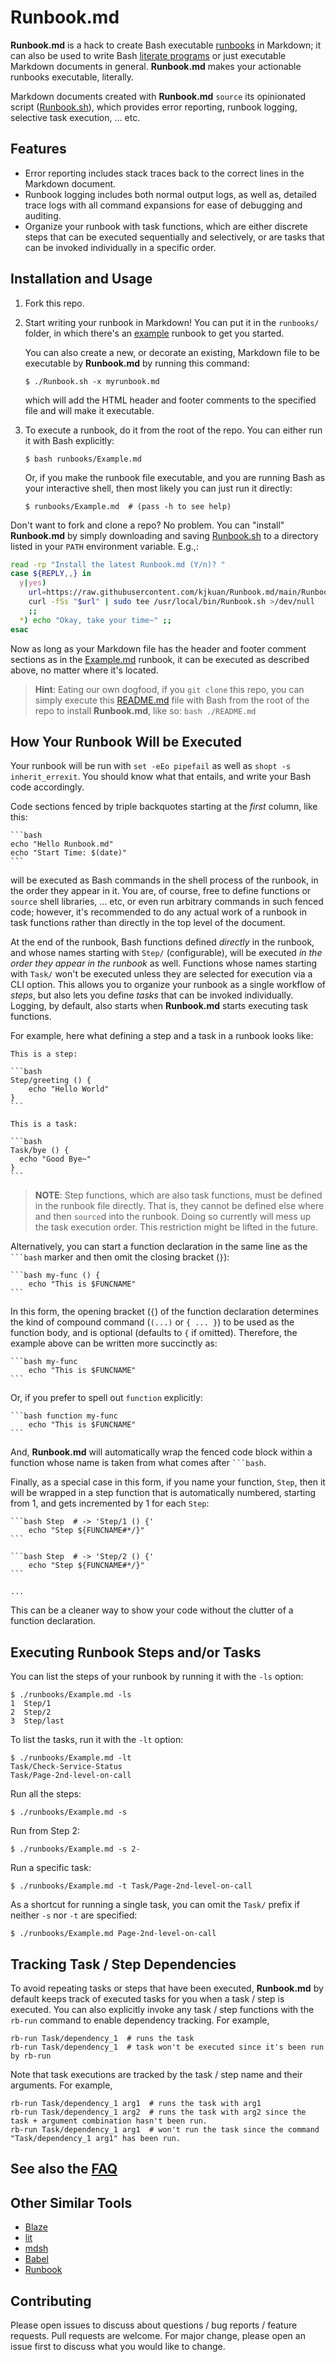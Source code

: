[>/dev/null 2>&1; touch "!---$$"; : ]: # (Please keep this and the comment below)
<!---$$ >/dev/null 2>&1; rm -f "!---$$"
source Runbook.sh RUN "$@"
```
source Runbook.sh
```
----------------------------------------------------------------------------->
# Runbook.md

**Runbook.md** is a hack to create Bash executable [runbooks] in Markdown; it
can also be used to write Bash [literate programs] or just executable Markdown
documents in general. **Runbook.md** makes your actionable runbooks executable,
literally.

Markdown documents created with **Runbook.md** `source` its opinionated script
([Runbook.sh](Runbook.sh)), which provides error reporting, runbook logging,
selective task execution, ... etc. 

[runbooks]: https://wa.aws.amazon.com/wellarchitected/2020-07-02T19-33-23/wat.concept.runbook.en.html
[literate programs]: https://en.wikipedia.org/wiki/Literate_programming

## Features
- Error reporting includes stack traces back to the correct lines in the
  Markdown document.
- Runbook logging includes both normal output logs, as well as, detailed
  trace logs with all command expansions for ease of debugging and auditing.
- Organize your runbook with task functions, which are either discrete steps
  that can be executed sequentially and selectively, or are tasks that can be
  invoked individually in a specific order.

## Installation and Usage
1. Fork this repo.
2. Start writing your runbook in Markdown! You can put it in the `runbooks/`
   folder, in which there's an [example](runbooks/Example.md) runbook to get
   you started.

   You can also create a new, or decorate an existing, Markdown file to be
   executable by **Runbook.md** by running this command:

       $ ./Runbook.sh -x myrunbook.md

   which will add the HTML header and footer comments to the specified file
   and will make it executable.
    
3. To execute a runbook, do it from the root of the repo. You can either run it
   with Bash explicitly:

       $ bash runbooks/Example.md

   Or, if you make the runbook file executable, and you are running Bash as your
   interactive shell, then most likely you can just run it directly:

       $ runbooks/Example.md  # (pass -h to see help)

Don't want to fork and clone a repo? No problem. You can "install" **Runbook.md**
by simply downloading and saving [Runbook.sh](Runbook.sh) to a directory listed
in your `PATH` environment variable. E.g.,:

```bash
read -rp "Install the latest Runbook.md (Y/n)? "
case ${REPLY,,} in
  y|yes)
    url=https://raw.githubusercontent.com/kjkuan/Runbook.md/main/Runbook.sh
    curl -fSs "$url" | sudo tee /usr/local/bin/Runbook.sh >/dev/null
    ;;
  *) echo "Okay, take your time~" ;;
esac
```

Now as long as your Markdown file has the header and footer comment sections as
in the [Example.md] runbook, it can be executed as described above, no matter
where it's located.

[Example.md]: https://raw.githubusercontent.com/kjkuan/Runbook.md/main/runbooks/Example.md

> **Hint**: Eating our own dogfood, if you `git clone` this repo, you can simply
> execute this [README.md](README.md) file with Bash from the root of the repo
> to install **Runbook.md**, like so:  `bash ./README.md`


## How Your Runbook Will be Executed
Your runbook will be run with `set -eEo pipefail` as well as `shopt -s
inherit_errexit`.  You should know what that entails, and write your Bash code
accordingly.

Code sections fenced by triple backquotes starting at the *first* column, like
this:

    ```bash
    echo "Hello Runbook.md"
    echo "Start Time: $(date)"
    ```
will be executed as Bash commands in the shell process of the runbook, in the
order they appear in it. You are, of course, free to define functions or
`source` shell libraries, ... etc, or even run arbitrary commands in such
fenced code; however, it's recommended to do any actual work of a runbook in
task functions rather than directly in the top level of the document.

At the end of the runbook, Bash functions defined *directly* in the runbook,
and whose names starting with `Step/` (configurable), will be executed *in the
order they appear in the runbook* as well. Functions whose names starting with
`Task/` won't be executed unless they are selected for execution via a CLI
option. This allows you to organize your runbook as a single workflow of
*steps*, but also lets you define *tasks* that can be invoked individually.
Logging, by default, also starts when **Runbook.md** starts executing task
functions.

For example, here what defining a step and a task in a runbook looks like:

    This is a step:

    ```bash
    Step/greeting () {
        echo "Hello World"
    }
    ```

    This is a task:

    ```bash
    Task/bye () {
      echo "Good Bye~"
    }
    ```

> **NOTE**: Step functions, which are also task functions, must be defined
> in the runbook file directly. That is, they cannot be defined else where and
> then `source`d into the runbook. Doing so currently will mess up the task
> execution order.  This restriction might be lifted in the future.

Alternatively, you can start a function declaration in the same line as the
<code>```bash</code> marker and then omit the closing bracket (`}`):

    ```bash my-func () {
        echo "This is $FUNCNAME"
    ```

In this form, the opening bracket (`{`) of the function declaration determines the
kind of compound command (`(...)` or `{ ... }`) to be used as the function body,
and is optional (defaults to `{` if omitted). Therefore, the example above can
be written more succinctly as:

    ```bash my-func
        echo "This is $FUNCNAME"
    ```

Or, if you prefer to spell out `function` explicitly:

    ```bash function my-func
        echo "This is $FUNCNAME"
    ```

And, **Runbook.md** will automatically wrap the fenced code block within a
function whose name is taken from what comes after <code>```bash</code>.

Finally, as a special case in this form, if you name your function, `Step`, then
it will be wrapped in a step function that is automatically numbered, starting
from 1, and gets incremented by 1 for each `Step`:

    ```bash Step  # -> 'Step/1 () {'
        echo "Step ${FUNCNAME#*/}"
    ```

    ```bash Step  # -> 'Step/2 () {'
        echo "Step ${FUNCNAME#*/}"
    ```

    ...

This can be a cleaner way to show your code without the clutter of a function
declaration.


## Executing Runbook Steps and/or Tasks
You can list the steps of your runbook by running it with the `-ls` option:

    $ ./runbooks/Example.md -ls
    1  Step/1
    2  Step/2
    3  Step/last

To list the tasks, run it with the `-lt` option:

    $ ./runbooks/Example.md -lt
    Task/Check-Service-Status
    Task/Page-2nd-level-on-call

Run all the steps:

    $ ./runbooks/Example.md -s

Run from Step 2:

    $ ./runbooks/Example.md -s 2-

Run a specific task:

    $ ./runbooks/Example.md -t Task/Page-2nd-level-on-call

As a shortcut for running a single task, you can omit the `Task/` prefix if
neither `-s` nor `-t` are specified:

    $ ./runbooks/Example.md Page-2nd-level-on-call


## Tracking Task / Step Dependencies
To avoid repeating tasks or steps that have been executed, **Runbook.md**
by default keeps track of executed tasks for you when a task / step is executed.
You can also explicitly invoke any task / step functions with the `rb-run`
command to enable dependency tracking. For example,


    rb-run Task/dependency_1  # runs the task
    rb-run Task/dependency_1  # task won't be executed since it's been run by rb-run


Note that task executions are tracked by the task / step name and their
arguments. For example,


    rb-run Task/dependency_1 arg1  # runs the task with arg1
    rb-run Task/dependency_1 arg2  # runs the task with arg2 since the task + argument combination hasn't been run.
    rb-run Task/dependency_1 arg1  # won't run the task since the command "Task/dependency_1 arg1" has been run.



## See also the [FAQ](FAQ.md)

## Other Similar Tools
- [Blaze](https://github.com/0atman/blaze)
- [lit](https://github.com/vijithassar/lit)
- [mdsh](https://github.com/bashup/mdsh)
- [Babel](https://orgmode.org/worg/org-contrib/babel/)
- [Runbook](https://github.com/braintree/runbook)


## Contributing
Please open issues to discuss about questions / bug reports / feature requests.
Pull requests are welcome. For major change, please open an issue first to
discuss what you would like to change.

<!---Please keep this comment-------------------------------------------------
```
rb-main "$@"
```
----------------------------------------------------------------------------->
